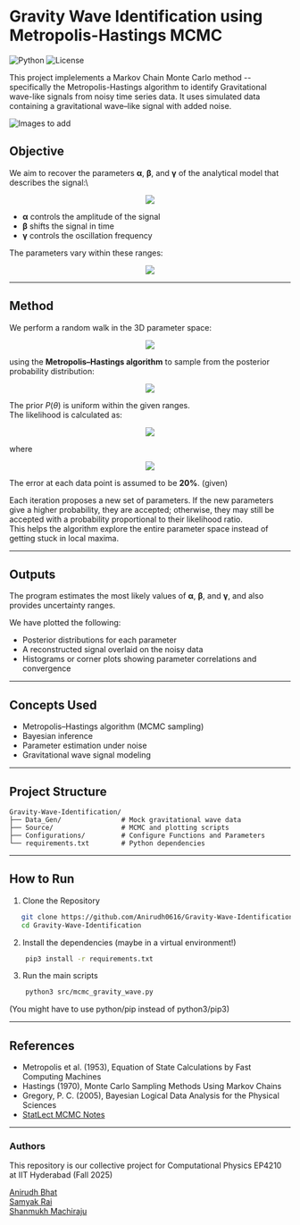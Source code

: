 # Gravity Wave Identification using Metropolis-Hastings MCMC

![Python](https://img.shields.io/badge/Python-3.8%2B-blue) ![License](https://img.shields.io/badge/license-MIT-green) 

This project implelements a Markov Chain Monte Carlo method -- specifically the Metropolis-Hastings algorithm to identify Gravitational wave-like signals from noisy time series data.
It uses simulated data containing a gravitational wave–like signal with added noise.

![Images to add]()

## Objective
We aim to recover the parameters **α**, **β**, and **γ** of the analytical model that describes the signal:\
<p align="center">
  <img src="https://latex.codecogs.com/svg.image?\bg_white%20h(t)=\alpha%20e^{t(1-\tanh[2(t-\beta)])}\sin(\gamma%20t)" />
</p>

* **α** controls the amplitude of the signal  
* **β** shifts the signal in time  
* **γ** controls the oscillation frequency  


The parameters vary within these ranges:

<p align="center">
  <img src="https://latex.codecogs.com/svg.image?\bg_white%200<\alpha<2,\quad1<\beta<10,\quad1<\gamma<20" />
</p>

---

## Method

We perform a random walk in the 3D parameter space:

<p align="center">
  <img src="https://latex.codecogs.com/svg.image?\bg_white%20\theta=(\alpha,\beta,\gamma)" />
</p>

using the **Metropolis–Hastings algorithm** to sample from the posterior probability distribution:

<p align="center">
  <img src="https://latex.codecogs.com/svg.image?\bg_white%20P(\theta|\text{data})\propto%20P(\text{data}|\theta)P(\theta)" />
</p>

The prior $P(\theta)$ is uniform within the given ranges.  
The likelihood is calculated as:

<p align="center">
  <img src="https://latex.codecogs.com/svg.image?\bg_white%20P(\text{data}|\theta)\propto%20\exp(Y)" />
</p>

where

<p align="center">
  <img src="https://latex.codecogs.com/svg.image?\bg_white%20Y=-\sum_i\frac{(y_{\text{data},i}-y_{\text{model},i})^2}{y_{\text{err},i}^2}" />
</p>

The error at each data point is assumed to be **20%**. (given)

Each iteration proposes a new set of parameters. If the new parameters give a higher probability, they are accepted; otherwise, they may still be accepted with a probability proportional to their likelihood ratio.  
This helps the algorithm explore the entire parameter space instead of getting stuck in local maxima.

---

## Outputs

The program estimates the most likely values of **α**, **β**, and **γ**, and also provides uncertainty ranges.  

We have plotted the following:
- Posterior distributions for each parameter  
- A reconstructed signal overlaid on the noisy data  
- Histograms or corner plots showing parameter correlations and convergence  

---

## Concepts Used

- Metropolis–Hastings algorithm (MCMC sampling)  
- Bayesian inference  
- Parameter estimation under noise  
- Gravitational wave signal modeling  

---
## Project Structure
```text
Gravity-Wave-Identification/
├── Data_Gen/               # Mock gravitational wave data
├── Source/                 # MCMC and plotting scripts
├── Configurations/         # Configure Functions and Parameters 
└── requirements.txt        # Python dependencies
```
---
## How to Run
1. Clone the Repository
```bash
   git clone https://github.com/Anirudh0616/Gravity-Wave-Identification.git
   cd Gravity-Wave-Identification
```
2. Install the dependencies (maybe in a virtual environment!)
```bash
    pip3 install -r requirements.txt
```
3. Run the main scripts
```bash
    python3 src/mcmc_gravity_wave.py
```

(You might have to use python/pip instead of python3/pip3)

---
## References

- Metropolis et al. (1953), Equation of State Calculations by Fast Computing Machines
- Hastings (1970), Monte Carlo Sampling Methods Using Markov Chains
- Gregory, P. C. (2005), Bayesian Logical Data Analysis for the Physical Sciences
 - [StatLect MCMC Notes](https://www.statlect.com/fundamentals-of-statistics/Metropolis-Hastings-algorithm)
---
### Authors
This repository is our collective project for Computational Physics EP4210 at IIT Hyderabad (Fall 2025)


[Anirudh Bhat](https://github.com/Anirudh0616)  
[Samyak Rai](https://github.com/Sammybro11)  
[Shanmukh Machiraju](https://github.com/1mach0)

